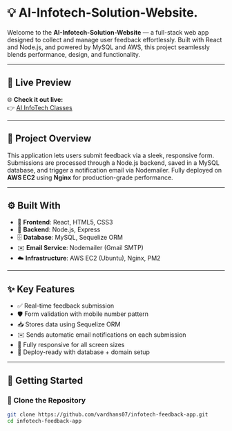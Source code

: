 # 💡 AI-Infotech-Solution-Website.

Welcome to the **AI-Infotech-Solution-Website** — a full-stack web app designed to collect and manage user feedback effortlessly. Built with React and Node.js, and powered by MySQL and AWS, this project seamlessly blends performance, design, and functionality.

---

## 🔗 Live Preview

🌐 **Check it out live:**  
👉 [AI InfoTech Classes](https://aiinfotechclasess.netlify.app/)

---

## 🚧 Project Overview

This application lets users submit feedback via a sleek, responsive form. Submissions are processed through a Node.js backend, saved in a MySQL database, and trigger a notification email via Nodemailer. Fully deployed on **AWS EC2** using **Nginx** for production-grade performance.

---

## ⚙️ Built With

- 🎨 **Frontend**: React, HTML5, CSS3
- 🧠 **Backend**: Node.js, Express
- 🗄️ **Database**: MySQL, Sequelize ORM
- ✉️ **Email Service**: Nodemailer (Gmail SMTP)
- ☁️ **Infrastructure**: AWS EC2 (Ubuntu), Nginx, PM2

---

## ✨ Key Features

- ✅ Real-time feedback submission
- 🛡️ Form validation with mobile number pattern
- 📥 Stores data using Sequelize ORM
- ✉️ Sends automatic email notifications on each submission
- 📱 Fully responsive for all screen sizes
- 🔐 Deploy-ready with database + domain setup

---

## 🚀 Getting Started

### 🔁 Clone the Repository

```bash
git clone https://github.com/vardhans07/infotech-feedback-app.git
cd infotech-feedback-app
